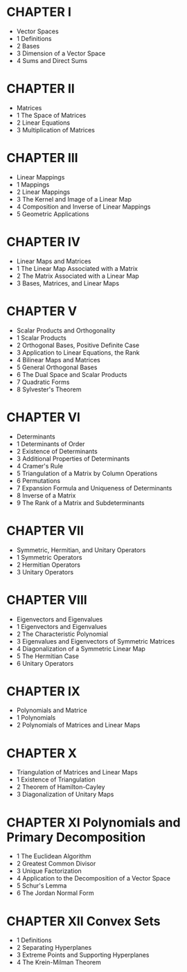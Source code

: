 # CHAPTER I 
* Vector Spaces 
* 1 Definitions
* 2 Bases
* 3 Dimension of a Vector Space 
* 4 Sums and Direct Sums 

# CHAPTER II 
* Matrices 
* 1 The Space of Matrices 
* 2 Linear Equations
* 3 Multiplication of Matrices 

# CHAPTER III 
* Linear Mappings 
* 1 Mappings 
* 2 Linear Mappings
* 3 The Kernel and Image of a Linear Map 
* 4 Composition and Inverse of Linear Mappings 
* 5 Geometric Applications

# CHAPTER IV 
* Linear Maps and Matrices
* 1 The Linear Map Associated with a Matrix
* 2 The Matrix Associated with a Linear Map
* 3 Bases, Matrices, and Linear Maps 

# CHAPTER V 
* Scalar Products and Orthogonality
* 1 Scalar Products
* 2 Orthogonal Bases, Positive Definite Case 
* 3 Application to Linear Equations, the Rank 
* 4 Bilinear Maps and Matrices
* 5 General Orthogonal Bases
* 6 The Dual Space and Scalar Products 
* 7 Quadratic Forms
* 8 Sylvester's Theorem

# CHAPTER VI 
* Determinants 
* 1 Determinants of Order
* 2 Existence of Determinants
* 3 Additional Properties of Determinants
* 4 Cramer's Rule 
* 5 Triangulation of a  Matrix by Column Operations 
* 6 Permutations 
* 7 Expansion Formula and Uniqueness of Determinants
* 8 Inverse of a  Matrix
* 9 The Rank of a  Matrix and Subdeterminants 

# CHAPTER VII 
* Symmetric, Hermitian, and Unitary Operators
* 1 Symmetric Operators 
* 2 Hermitian Operators 
* 3 Unitary Operators 

# CHAPTER VIII 
* Eigenvectors and Eigenvalues 
* 1 Eigenvectors and Eigenvalues
* 2 The Characteristic Polynomial
* 3 Eigenvalues and Eigenvectors of Symmetric Matrices 
* 4 Diagonalization of a  Symmetric Linear Map
* 5 The Hermitian Case
* 6 Unitary Operators

# CHAPTER IX 
* Polynomials and Matrice
* 1 Polynomials
* 2 Polynomials of Matrices and Linear Maps

# CHAPTER X 
* Triangulation of Matrices and Linear Maps 
* 1 Existence of Triangulation 
* 2 Theorem of Hamilton-Cayley 
* 3 Diagonalization of Unitary Maps

# CHAPTER XI Polynomials and Primary Decomposition
* 1 The Euclidean Algorithm 
* 2 Greatest Common Divisor 
* 3 Unique Factorization 
* 4 Application to the Decomposition of a  Vector Space 
* 5 Schur's Lemma
* 6 The Jordan Normal Form

# CHAPTER XII Convex Sets 
* 1 Definitions
* 2 Separating Hyperplanes
* 3 Extreme Points and Supporting Hyperplanes 
* 4 The Krein-Milman Theorem

